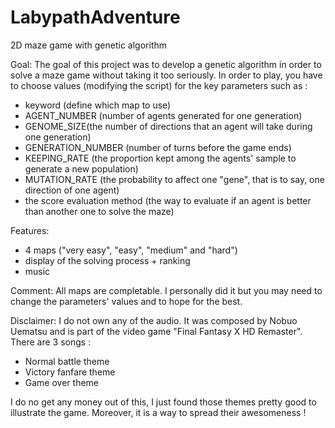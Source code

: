 # LabypathAdventure
2D maze game with genetic algorithm

Goal:
The goal of this project was to develop a genetic algorithm in order to solve a maze game without taking it too seriously. In order to play, you have to choose values (modifying the script) for the key parameters such as :
- keyword (define which map to use)
- AGENT_NUMBER (number of agents generated for one generation)
- GENOME_SIZE(the number of directions that an agent will take during one generation)
- GENERATION_NUMBER (number of turns before the game ends)
- KEEPING_RATE (the proportion kept among the agents' sample to generate a new population)
- MUTATION_RATE (the probability to affect one "gene", that is to say, one direction of one agent)
- the score evaluation method (the way to evaluate if an agent is better than another one to solve the maze)

Features:
- 4 maps ("very easy", "easy", "medium" and "hard")
- display of the solving process + ranking
- music 

Comment:
All maps are completable. I personally did it but you may need to change the parameters' values and to hope for the best.

Disclaimer:
I do not own any of the audio. It was composed by Nobuo Uematsu and is part of the video game "Final Fantasy X HD Remaster". There are 3 songs :
- Normal battle theme
- Victory fanfare theme
- Game over theme

I do no get any money out of this, I just found those themes pretty good to illustrate the game. Moreover, it is a way to spread their awesomeness !